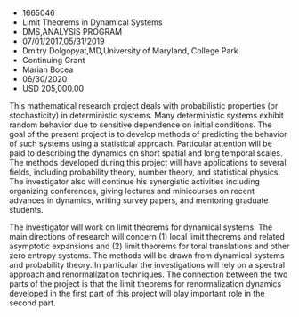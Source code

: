 
* 1665046
* Limit Theorems in Dynamical Systems
* DMS,ANALYSIS PROGRAM
* 07/01/2017,05/31/2019
* Dmitry Dolgopyat,MD,University of Maryland, College Park
* Continuing Grant
* Marian Bocea
* 06/30/2020
* USD 205,000.00

This mathematical research project deals with probabilistic properties (or
stochasticity) in deterministic systems. Many deterministic systems exhibit
random behavior due to sensitive dependence on initial conditions. The goal of
the present project is to develop methods of predicting the behavior of such
systems using a statistical approach. Particular attention will be paid to
describing the dynamics on short spatial and long temporal scales. The methods
developed during this project will have applications to several fields,
including probability theory, number theory, and statistical physics. The
investigator also will continue his synergistic activities including organizing
conferences, giving lectures and minicourses on recent advances in dynamics,
writing survey papers, and mentoring graduate students.

The investigator will work on limit theorems for dynamical systems. The main
directions of research will concern (1) local limit theorems and related
asymptotic expansions and (2) limit theorems for toral translations and other
zero entropy systems. The methods will be drawn from dynamical systems and
probability theory. In particular the investigations will rely on a spectral
approach and renormalization techniques. The connection between the two parts of
the project is that the limit theorems for renormalization dynamics developed in
the first part of this project will play important role in the second part.
